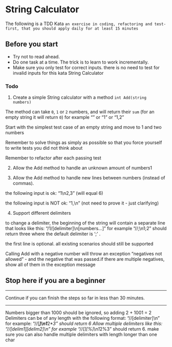 # String Calculator

The following is a TDD Kata `an exercise in coding, refactoring and test-first, that you should apply daily for at least 15 minutes`

## Before you start

- Try not to read ahead.
- Do one task at a time. The trick is to learn to work incrementally.
- Make sure you only test for correct inputs. there is no need to test for invalid inputs for this kata String Calculator

### Todo

1. Create a simple String calculator with a method ``int Add(string numbers)``

The method can take ``0``, ``1`` or ``2`` numbers, and will return their ``sum`` 
(for an empty string it will return ``0``) for example “” or “1” or “1,2”

Start with the simplest test case of an empty string and move to 1 and two numbers

Remember to solve things as simply as possible so that you force yourself to write tests you did not think about

Remember to refactor after each passing test

2. Allow the Add method to handle an unknown amount of numbers1

3. Allow the Add method to handle new lines between numbers (instead of commas).

the following input is ok:  “1\n2,3”  (will equal 6)

the following input is NOT ok:  “1,\n” (not need to prove it - just clarifying)

4. Support different delimiters

to change a delimiter, the beginning of the string will contain a separate line that looks like this:   “/1/[delimiter]\n[numbers…]” for example “//;\n1;2” should return three where the default delimiter is ‘;’ .

the first line is optional. all existing scenarios should still be supported

Calling Add with a negative number will throw an exception “negatives not allowed” - and the negative that was passed.if there are multiple negatives, show all of them in the exception message

## Stop here if you are a beginner 

---------
Continue if you can finish the steps so far in less than 30 minutes.

--------

Numbers bigger than 1000 should be ignored, so adding 2 + 1001  = 2
Delimiters can be of any length with the following format:  “//[delimiter]\n” for example: “//[***]\n1***2***3” should return 6
Allow multiple delimiters like this:  “//[delim1][delim2]\n” for example “//[*][%]\n1*2%3” should return 6.
make sure you can also handle multiple delimiters with length longer than one char